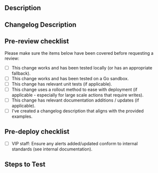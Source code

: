 <!--
## For Automatticians!

:wave: Just a quick reminder that this is a public repo. Please don't include any internal links or sensitive data (like PII, private code, customer names, site URLs, etc. Any fixes related to security should be discussed with Platform before opening a PR. If you're not sure if something is safe to share, please just ask!

### BEFORE YOU PROCEED!!

If you’re editing a feature without changing the spirit of the implementation, fixing bugs, or performing upgrades, then please proceed!

If you’re adding a feature or changing the spirit of an existing implementation, please create a proposal in Cantina P2 using the MU Plugins Proposal Block Pattern. Please mention the [CODEOWNERS](.github/CODEOWNERS) of this repository and relevant stakeholders in your proposal :). Please be aware that any unplanned work may take some time to get reviewed. Thank you 🙇‍♀️🙇!

## For external contributors!

Welcome! We look forward to your contribution! ❤️
-->
## Description
<!--
A few sentences describing the overall goals of the Pull Request.

Should include any special considerations, decisions, and links to relevant GitHub issues.

Please don't include internal or private links :)
-->

## Changelog Description
<!--
A description of the context of the change for a changelog. It should have a title, examples (if applicable), and why the change was made.

**Please keep the changelog title format same as in example below (### <Title>), as this is later used to generate the changelog entry title.**

Example for a plugin upgrade:

### Plugin Updated: Jetpack 9.2.1

We upgraded Jetpack 9.2 to Jetpack 9.2.1.

Not a lot of significant changes in this patch release, just bugfixes and compatibility improvements.
-->
## Pre-review checklist

Please make sure the items below have been covered before requesting a review:

- [ ] This change works and has been tested locally (or has an appropriate fallback).
- [ ] This change works and has been tested on a Go sandbox.
- [ ] This change has relevant unit tests (if applicable).
- [ ] This change uses a rollout method to ease with deployment (if applicable - especially for large scale actions that require writes).
- [ ] This change has relevant documentation additions / updates (if applicable).
- [ ] I've created a changelog description that aligns with the provided examples.

## Pre-deploy checklist

- [ ] VIP staff: Ensure any alerts added/updated conform to internal standards (see internal documentation). 

## Steps to Test
<!--
Outline the steps to test and verify the PR here.

Example:

1. Check out PR.
1. Go to `wp-admin` > `Tools` > `Bakery`
1. Click on "Bake Cookies" button.
1. Verify cookies are delicious.
-->
